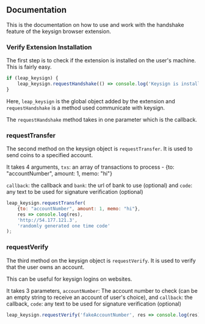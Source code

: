 ## Documentation

This is the documentation on how to use and work with the handshake feature of the keysign browser extension.

### Verify Extension Installation

The first step is to check if the extension is installed on the user's machine. This is fairly easy.

```js
if (leap_keysign) {
	leap_keysign.requestHandshake(() => console.log('Keysign is installed!'));
}
```

Here, `leap_keysign` is the global object added by the extension and `requestHandshake` is a method used communicate with keysign.

The `requestHandshake` method takes in one parameter which is the callback.

### requestTransfer

The second method on the keysign object is `requestTransfer`. It is used to send coins to a specified account.

It takes 4 arguments, `txs`: an array of transactions to process - {to: "accountNumber", amount: 1, memo: "hi"}

`callback`: the callback and `bank`: the url of bank to use (optional) and `code`: any text to be used for signature verification (optional)

```js
leap_keysign.requestTransfer(
    {to: "accountNumber", amount: 1, memo: "hi"},
	res => console.log(res),
	'http://54.177.121.3',
	'randomly generated one time code'
);
```

### requestVerify

The third method on the keysign object is `requestVerify`. It is used to verify that the user owns an account.

This can be useful for keysign logins on websites.

It takes 3 parameters, `accountNumber`: The account number to check (can be an empty string to receive an account of user's choice), and `callback`: the callback, `code`: any text to be used for signature verification (optional)

```js
leap_keysign.requestVerify('fakeAccountNumber', res => console.log(res), 'code');
```

